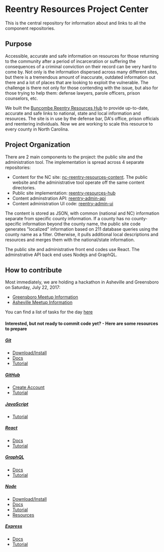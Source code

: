 # Reentry Resources Project Center
This is the central repository for information about and links to all the component repositories.

## Purpose

Accessible, accurate and safe information on resources for those returning to the community after a period of incarceration or suffering the consequences of a criminal conviction on their record can be very hard to come by. Not only is the information dispersed across many different sites, but there is a tremendous amount of inaccurate, outdated information out there and a lot of places that are looking to exploit the vulnerable. The challenge is there not only for those contending with the issue, but also for those trying to help them: defense lawyers, parole officers, prison counselors, etc.

We built the [Buncombe Reentry Resources Hub](http://www.buncombereentryhub.org/) to provide up-to-date, accurate and safe links to national, state and local information and resources. The site is in use by the defense bar, DA's office, prison officials and reentering individuals. Now we are working to scale this resource to every county in North Carolina.

## Project Organization

There are 2 main components to the project: the public site and the administration tool. The implementation is spread across 4 separate repositories:

* Content for the NC site: [nc-reentry-resources-content](https://github.com/CodeForNC/nc-reentry-resources-content). The public website and the administrative tool operate off the same content directories.
* Public site implementation: [reentry-resources-hub](https://github.com/CodeForNC/reentry-resources-hub)
* Content adminstration API: [reentry-admin-api](https://github.com/CodeForNC/reentry-admin-api)
* Content administration UI code: [reentry-admin-ui](https://github.com/CodeForNC/reentry-admin-ui)

The content is stored as JSON, with common (national and NC) information separate from specific county information. If a county has no county-specific information beyond the county name, the public site code generates "localized" information based on 211 database queries using the county name as a filter. Otherwise, it pulls additional local descriptions and resources and merges them with the national/state information.

The public site and administrative front end codes use React. The adminstrative API back end uses Nodejs and GraphQL.

## How to contribute

Most immediately, we are holding a hackathon in Asheville and Greensboro on Saturday, July 22, 2017:

* [Greensboro Meetup Information](https://www.meetup.com/Code-for-Greensboro/events/241165204/)
* [Asheville Meetup Information](https://www.meetup.com/Code-for-Asheville/events/241041803/)

You can find a list of tasks for the day [here](https://github.com/orgs/CodeForNC/projects/1)

#### Interested, but not ready to commit code yet? - Here are some resources to prepare

##### [Git](https://git-scm.com/)
  * [Download/Install](https://git-scm.com/downloads)
  * [Docs](https://git-scm.com/doc)
  * [Tutorial](https://www.codeschool.com/courses/try-git)
  
##### [GitHub](https://github.com/)
  * [Create Account](https://github.com/join)
  * [Tutorial](http://lifehacker.com/5983680/how-the-heck-do-i-use-github)
  
##### [JavaScript](https://developer.mozilla.org/en-US/docs/Learn/Getting_started_with_the_web/JavaScript_basics)
  * [Tutorial](https://www.codecademy.com/learn/javascript)

##### [React](https://facebook.github.io/react/)
  * [Docs](https://facebook.github.io/react/docs/installation.html)
  * [Tutorial](https://facebook.github.io/react/tutorial/tutorial.html)
  
##### [GraphQL](http://graphql.org/)
  * [Docs](http://graphql.org/learn/)
  * [Tutorial](http://graphql.org/graphql-js/)
 
##### [Node](https://nodejs.org/en/)
  * [Download/Install](https://nodejs.org/en/download/)
  * [Docs](https://nodejs.org/en/docs/)
  * [Tutorial](https://github.com/maxogden/art-of-node/#the-art-of-node)
  * [Resources](https://stackoverflow.com/questions/2353818/how-do-i-get-started-with-node-js)
  
##### [Express](https://expressjs.com/)
  * [Docs](https://expressjs.com/en/4x/api.html)
  * [Tutorial](https://code.tutsplus.com/tutorials/introduction-to-express--net-33367)
  
  
  
  
